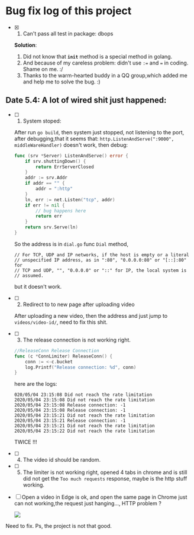 # Bug fix log of this project

- [x] 1. Can't pass all test in package: dbops

    **Solution**:
    1. Did not know that **`init`** method is a special method in golang.
    2. And because of my careless problem: didn't use `:=` and `=` in coding. Shame on me. :/
    3. Thanks to the warm-hearted buddy in a QQ group,which added me and help me to solve the bug. :)

## Date 5.4: A lot of wired shit just happened:

- [ ] 1. System stoped:

    After run `go build`, then system just stopped, not listening to the port, after debugging,that it seems that:
    `http.ListenAndServe(":9000", middleWareHandler)` doesn't work, then debug:
    ```go
    func (srv *Server) ListenAndServe() error {
    	if srv.shuttingDown() {
    		return ErrServerClosed
    	}
    	addr := srv.Addr
    	if addr == "" {
    		addr = ":http"
    	}
    	ln, err := net.Listen("tcp", addr)
    	if err != nil {
            // bug happens here
    		return err
    	}
    	return srv.Serve(ln)
    }
    ```
    So the address is in `dial.go` func `Dial` method,
    ```
    // For TCP, UDP and IP networks, if the host is empty or a literal
    // unspecified IP address, as in ":80", "0.0.0.0:80" or "[::]:80" for
    // TCP and UDP, "", "0.0.0.0" or "::" for IP, the local system is
    // assumed.
    ```
    but it doesn't work.


- [ ] 2. Redirect to to new page after uploading video

    After uploading a new video, then the address and just jump to `videos/video-id/`, need to fix this shit.

- [ ] 3. The release connection is not working right.
    ```go
    //ReleaseConn Release Connection
    func (c *ConnLimiter) ReleaseConn() {
	    conn := <-c.bucket
	    log.Printf("Release connection: %d", conn)
    }
    ```
    here are the logs:
    ```log
    020/05/04 23:15:08 Did not reach the rate limitation
    2020/05/04 23:15:08 Did not reach the rate limitation
    2020/05/04 23:15:08 Release connection: -1
    2020/05/04 23:15:08 Release connection: -1
    2020/05/04 23:15:21 Did not reach the rate limitation
    2020/05/04 23:15:21 Release connection: -1
    2020/05/04 23:15:21 Did not reach the rate limitation
    2020/05/04 23:15:22 Did not reach the rate limitation
    ```
    TWICE !!!
- [ ] 4. The video id should be random.
- [ ] 5. The limiter is not working right, opened 4 tabs in chrome and is still did not get the `Too much requests` response, maybe is the http stuff working.
- [ ] Open a video in Edge is ok, and open the same page in Chrome just can not working,the request just hanging..., HTTP problem ?

    ![](https://tva1.sinaimg.cn/large/007S8ZIlly1geguxs8mpaj30yo08a75h.jpg)

Need to fix. Ps, the project is not that good.